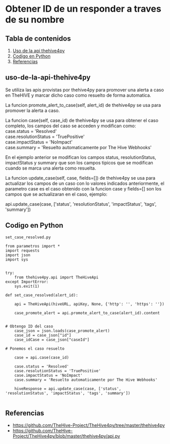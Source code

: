 # Obtener ID de un responder a traves de su nombre



## Tabla de contenidos

1. [Uso de la api thehive4py](#uso-de-la-api-thehive4py)
2. [Codigo en Python](#codigo-en-python)
3. [Referencias](#referencias)


## uso-de-la-api-thehive4py 

Se utiliza las apis provistas por thehive4py para promover una alerta a caso en 
TheHIVE y marcar dicho caso como resuelto de forma automatica.

La funcion promote_alert_to_case(self, alert_id) de thehive4py se usa para promover
la alerta a caso.

La funcion case(self, case_id) de thehive4py se usa para obtener el caso completo,
los campos del caso se acceden y modifican como:
<br />    case.status = 'Resolved'
<br />    case.resolutionStatus = 'TruePositive'
<br />    case.impactStatus = 'NoImpact'
<br />    case.summary = 'Resuelto automaticamente por The Hive Webhooks'

En el ejemplo anterior se modifican los campos status, resolutionStatus, impactStatus
y summary que son los campos tipicos que se modifican cuando se marca una alerta como resuelta.


La funcion update_case(self, case, fields=[]) de thehive4py se usa para actualizar 
los campos de un caso con lo valores indicados anteriormente, el parametro case es 
el caso obtenido con la funcion case y fields=[] son los campos que se actualizaran 
en el caso, ejemplo: 

api.update_case(case, ['status', 'resolutionStatus', 'impactStatus', 'tags', 'summary'])



## Codigo en Python 

`set_case_resolved.py`

```
from parametros import *
import requests
import json
import sys


try:
    from thehive4py.api import TheHiveApi
except ImportError:
    sys.exit(1)

def set_case_resolved(alert_id):

    api = TheHiveApi(hiveURL, apiKey, None, {'http': '', 'https': ''})

    case_promote_alert = api.promote_alert_to_case(alert_id).content


# Obtengo ID del caso
    case_json = json.loads(case_promote_alert)
    case_id = case_json["id"]
    case_idCase = case_json["caseId"]

# Ponemos el caso resuelto

    case = api.case(case_id)

    case.status = 'Resolved'
    case.resolutionStatus = 'TruePositive'
    case.impactStatus = 'NoImpact'
    case.summary = 'Resuelto automaticamente por The Hive Webhooks'

    hiveResponse = api.update_case(case, ['status', 'resolutionStatus', 'impactStatus', 'tags', 'summary'])
  
```


## Referencias

*  https://github.com/TheHive-Project/TheHive4py/tree/master/thehive4py
*  https://github.com/TheHive-Project/TheHive4py/blob/master/thehive4py/api.py


